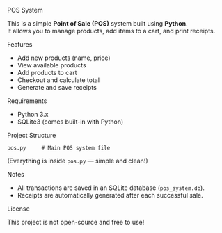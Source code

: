  POS System

This is a simple **Point of Sale (POS)** system built using **Python**.  
It allows you to manage products, add items to a cart, and print receipts.

 Features

- Add new products (name, price)
- View available products
- Add products to cart
- Checkout and calculate total
- Generate and save receipts

 Requirements

- Python 3.x
- SQLite3 (comes built-in with Python)


Project Structure

```
pos.py     # Main POS system file
```

(Everything is inside `pos.py` — simple and clean!)

 Notes

- All transactions are saved in an SQLite database (`pos_system.db`).
- Receipts are automatically generated after each successful sale.

 License

This project is not open-source and free to use!
